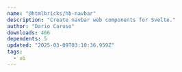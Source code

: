 ```yaml
---
name: "@htmlbricks/hb-navbar"
description: "Create navbar web components for Svelte."
author: "Dario Caruso"
downloads: 466
dependents: 5
updated: "2025-03-09T03:10:36.959Z"
tags: 
  - ui
---
```

